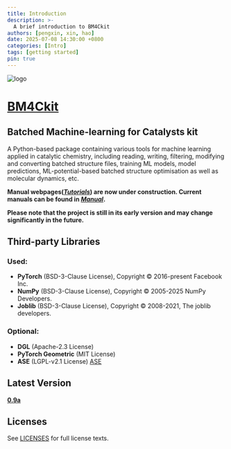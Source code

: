```yaml
---
title: Introduction
description: >-
  A brief introduction to BM4Ckit
authors: [pengxin, xin, hao]
date: 2025-07-08 14:30:00 +0800
categories: [Intro]
tags: [getting started]
pin: true
---
```


![logo](https://raw.githubusercontent.com/TrinitroCat/BM4Ckit/main/logo.png)

# [BM4Ckit](https://github.com/TrinitroCat/BM4Ckit)
## Batched Machine-learning for Catalysts kit
A Python-based package containing various tools for machine learning applied in catalytic chemistry, including reading, writing, filtering, modifying and converting batched structure files, training ML models, model predictions, ML-potential-based batched structure optimisation as well as molecular dynamics, etc.

**Manual webpages(*[Tutorials](https://hectopasca1.github.io/BM4Ckit_wiki/categories/tutorials/)*) are now under construction. Current manuals can be found in *[Manual](https://github.com/TrinitroCat/BM4Ckit/tree/main/Manual "Examples and templates")*.**

**Please note that the project is still in its early version and may change significantly in the future.**

## Third-party Libraries
### Used:
- **PyTorch** (BSD-3-Clause License), Copyright © 2016-present Facebook Inc.  
- **NumPy** (BSD-3-Clause License), Copyright © 2005-2025 NumPy Developers.
- **Joblib** (BSD-3-Clause License), Copyright © 2008-2021, The joblib developers.

### Optional:
- **DGL** (Apache-2.3 License)
- **PyTorch Geometric** (MIT License)
- **ASE** (LGPL-v2.1 License) [ASE](https://gitlab.com/ase/ase/-/tree/master?ref_type=heads)

## Latest Version
**[0.9a](https://github.com/TrinitroCat/BM4Ckit)**

## Licenses
See [LICENSES](https://github.com/TrinitroCat/BM4Ckit/tree/main/LICENSES) for full license texts.
